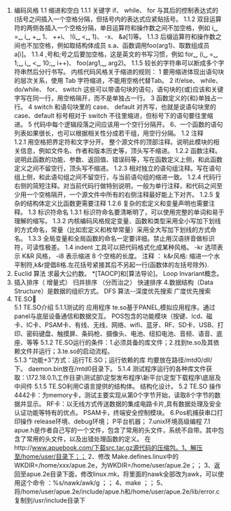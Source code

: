 1. 编码风格
  1.1 缩进和空白
      1.1.1 关键字 if、 while、 for 与其后的控制表达式的(括号之间插入一个空格分隔，但括号内的表达式应紧贴括号。
      1.1.2 双目运算符的两侧各插入一个空格分隔，单目运算符和操作数之间不加空格，例如 i␣ =␣ i␣ +␣ 1、 ++i、 !(i␣ <␣ 1)、 -x、 &a[1]等。
      1.1.3 后缀运算符和操作数之间也不加空格，例如取结构体成员 s.a、函数调用foo(arg1)、取数组成员 a[i]。
      1.1.4  ,号和;号之后要加空格，这是英文的书写习惯，例如 for␣ (i␣ =␣ 1;␣ i␣ <␣ 10;␣ i++)、 foo(arg1,␣ arg2)。
      1.1.5 较长的字符串可以断成多个字符串然后分行书写。
    内核代码风格关于缩进的规则：
      1 要用缩进体现出语句块的层次关系，使用 Tab 字符缩进，不能用空格代替Tab。
      2  if/else、 while、 do/while、 for、 switch 这些可以带语句块的语句，语句块的{或}应该和关键字写在同一行，用空格隔开，而不是单独占一行。
      3 函数定义的{和}单独占一行。
      4 switch 和语句块里的 case、 default 对齐写，也就是说语句块里的 case、default 标号相对于 switch 不往里缩进，但标号下的语句要往里缩进。
      5 代码中每个逻辑段落之间应该用一个空行分隔开。
      6、一个函数的语句列表如果很长，也可以根据相关性分成若干组，用空行分隔。
   1.2  注释  
      1.2.1 用空格把界定符和文字分开。 整个源文件的顶部注释。说明此模块的相关信息，例如文件名、作者和版本历史等，顶头写不缩进。
      1.2.2 函数注释。说明此函数的功能、参数、返回值、错误码等，写在函数定义上侧，和此函数定义之间不留空行，顶头写不缩进。
      1.2.3 相对独立的语句组注释。写在语句组上侧，和此语句组之间不留空行，与当前语句组的缩进一致。
      1.2.4 代码行右侧的简短注释。对当前代码行做特别说明，一般为单行注释，和代码之间至少用一个空格隔开，一个源文件中所有的右侧注释最好能上下对齐。
      1.2.5 复杂的结构体定义比函数更需要注释
      1.2.6 复杂的宏定义和变量声明也需要注释。
   1.3 标识符命名
      1.3.1 标识符命名要清晰明了，可以使用完整的单词和易于理解的缩写。
      1.3.2 内核编码风格规定变量、函数和类型采用全小写加下划线的方式命名，常量（比如宏定义和枚举常量）采用全大写加下划线的方式命名。
      1.3.3 全局变量和全局函数的命名一定要详细。禁止用汉语拼音做标识符，可读性极差。
    1.4  indent 工具可以把代码格式化成某种风格。  -kr 选项表示 K&R 风格， -i8 表示缩进 8 个空格的长度。
      注释 ：  k&r风格: 缩进一个水平制符,k&r提倡8格.左花括号紧接其后不另起一行(函数体的左括号除外).
  2. Euclid 算法  求最大公约数。   *[TAOCP]和[算法导论]。   Loop Invariant概念。
  3. 插入排序（ 增量式）    归并排序 （分而治之）  快速排序
  4.数据结构（Data Structure）是数据的组织方式。
   DFS 算法--深度优先搜索    广度优先搜索
5. TE.SO  
  5.1 TE.SO介绍
   5.1.1测试的 应用程序
     te.so基于PANEL,模拟应用程序。通过panel与底层设备通信和数据交互。
      POS包含的功能模块（按键、lcd、磁卡、IC卡、PSAM卡、有线、无线、网络、wifi、蓝牙、RF、SD卡、USB、打印、密码键盘、触摸屏、条码枪、摄像头、电池、纽扣电池、音频、语音、底座、等等
   5.1.2 TE.SO运行的条件：1.必须具备的库文件；2.找到te.so及其依赖文件并运行；3.te.so的启动流程。  
   5.1.3 “功能+3”方式：运行TE.SO；运行依赖的库 均要放在路径/mtd0/dll/下。 daemon.bin放在/mtd0目录下。
   5.1.4 测试程序运行的各种库文件获取：\\172.18.0.1\工作目录\测试部\定型发布程序\新平台\定型下载程序\底层及中间件
   5.1.5 TE.SO利用C语言提供的结构体。   结构化设计。
 5.2 TE.SO 操作  
    4442卡：为memory卡，测试主要实现从第0个字节开始，读取8个字节的数据并显示。
    RF卡：以无线方式传送数据的集成电路卡片,具有数据处理及安全认证功能等特有的优点。
    PSAM卡，终端安全控制模块。
6.Pos机捕获串口打印操作
     release环境、debug环境；
     P平台机器；
7.unix环境高级编程 
   7.1 apue.h是作者自己写的一个文件，包含了常用的头文件，系统不自带。其中包含了常用的头文件，以及出错处理函数的定义。
      在http://www.apuebook.com/下载src.tar.gz源代码的压缩包。1、解压至/home/user/目录下；；   2、修改 Make.defines.linux中的WKDIR=/home/xxx/apue.2e，为WKDIR=/home/user/apue.2e；；   3、返回至apue.2e目录下面，修改linux.mk，将里面的nawk全部改为awk，可以使用这个命令 ：%s/nawk/awk/g  ；； 4、make ；；  5、将/home/user/apue.2e/include/apue.h和/home/user/apue.2e/lib/error.c复制到/usr/include目录下
    
